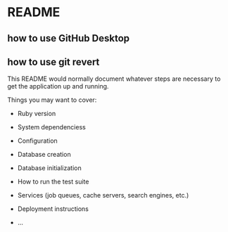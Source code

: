 # README

## how to use GitHub Desktop
## how to use git revert

This README would normally document whatever steps are necessary to get the
application up and running.

Things you may want to cover:

* Ruby version

* System dependenciess

* Configuration

* Database creation

* Database initialization

* How to run the test suite

* Services (job queues, cache servers, search engines, etc.)

* Deployment instructions

* ...
